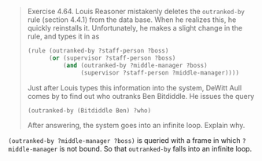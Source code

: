 > Exercise 4.64.  Louis Reasoner mistakenly deletes the `outranked-by` rule
> (section 4.4.1) from the data base. When he realizes this, he quickly
> reinstalls it. Unfortunately, he makes a slight change in the rule, and types
> it in as
>
> ```scheme
> (rule (outranked-by ?staff-person ?boss)
>       (or (supervisor ?staff-person ?boss)
>           (and (outranked-by ?middle-manager ?boss)
>                (supervisor ?staff-person ?middle-manager))))
> ```
>
> Just after Louis types this information into the system, DeWitt Aull comes by
> to find out who outranks Ben Bitdiddle. He issues the query
>
> ```scheme
> (outranked-by (Bitdiddle Ben) ?who)
> ```
>
> After answering, the system goes into an infinite loop. Explain why.

`(outranked-by ?middle-manager ?boss)` is queried with a frame in which
`?middle-manager` is not bound.  So that `outranked-by` falls into an infinite
loop.
